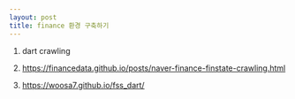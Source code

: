 ```yaml
---
layout: post
title: finance 환경 구축하기
---
```

1. dart crawling

2. https://financedata.github.io/posts/naver-finance-finstate-crawling.html

3. https://woosa7.github.io/fss_dart/
